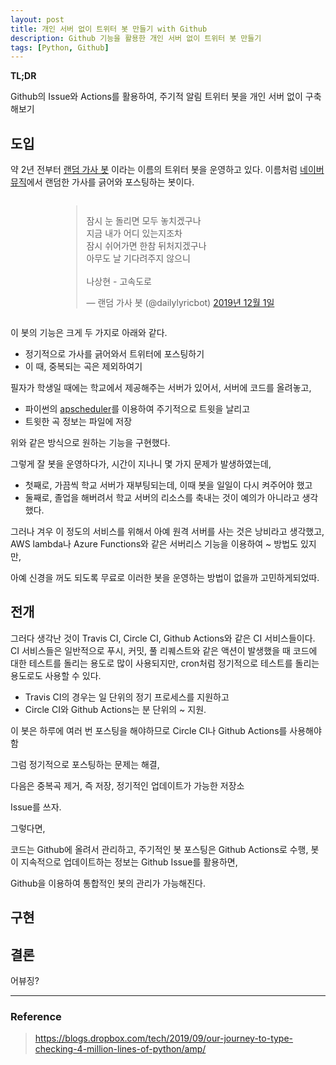 ```yaml
---
layout: post
title: 개인 서버 없이 트위터 봇 만들기 with Github
description: Github 기능을 활용한 개인 서버 없이 트위터 봇 만들기
tags: [Python, Github]
---
```


__TL;DR__

Github의 Issue와 Actions를 활용하여, 주기적 알림 트위터 봇을 개인 서버 없이 구축해보기

## 도입

약 2년 전부터 [랜덤 가사 봇](https://twitter.com/dailylyricbot) 이라는 이름의 트위터 봇을 운영하고 있다. 이름처럼 [네이버 뮤직](http://music.naver.com/)에서 랜덤한 가사를 긁어와 포스팅하는 봇이다.

<div style="width: 100%; display: flex; justify-content: center;">
<blockquote class="twitter-tweet" data-lang="ko"><p lang="ko" dir="ltr">잠시 눈 돌리면 모두 놓치겠구나<br>지금 내가 어디 있는지조차<br>잠시 쉬어가면 한참 뒤처지겠구나<br>아무도 날 기다려주지 않으니<br><br>나상현 - 고속도로</p>&mdash; 랜덤 가사 봇 (@dailylyricbot) <a href="https://twitter.com/dailylyricbot/status/1201277326262190080?ref_src=twsrc%5Etfw">2019년 12월 1일</a></blockquote>
<script async src="https://platform.twitter.com/widgets.js" charset="utf-8"></script>
</div>

이 봇의 기능은 크게 두 가지로 아래와 같다.

- 정기적으로 가사를 긁어와서 트위터에 포스팅하기
- 이 때, 중복되는 곡은 제외하여기

필자가 학생일 때에는 학교에서 제공해주는 서버가 있어서, 서버에 코드를 올려놓고,

- 파이썬의 [apscheduler](https://apscheduler.readthedocs.io/en/latest/)를 이용하여 주기적으로 트윗을 날리고
- 트윗한 곡 정보는 파일에 저장

위와 같은 방식으로 원하는 기능을 구현했다.

그렇게 잘 봇을 운영하다가, 시간이 지나니 몇 가지 문제가 발생하였는데,

- 첫째로, 가끔씩 학교 서버가 재부팅되는데, 이때 봇을 일일이 다시 켜주어야 했고
- 둘째로, 졸업을 해버려서 학교 서버의 리소스를 축내는 것이 예의가 아니라고 생각했다.

그러나 겨우 이 정도의 서비스를 위해서 아예 원격 서버를 사는 것은 낭비라고 생각했고,
AWS lambda나 Azure Functions와 같은 서버리스 기능을 이용하여 ~ 방법도 있지만,

아예 신경을 꺼도 되도록 무료로 이러한 봇을 운영하는 방법이 없을까 고민하게되었따.

## 전개

그러다 생각난 것이 Travis CI, Circle CI, Github Actions와 같은 CI 서비스들이다.
CI 서비스들은 일반적으로 푸시, 커밋, 풀 리퀘스트와 같은 액션이 발생했을 때
코드에 대한 테스트를 돌리는 용도로 많이 사용되지만,
cron처럼 정기적으로 테스트를 돌리는 용도로도 사용할 수 있다.

- Travis CI의 경우는 일 단위의 정기 프로세스를 지원하고
- Circle CI와 Github Actions는 분 단위의 ~ 지원.

이 봇은 하루에 여러 번 포스팅을 해야하므로 Circle CI나 Github Actions를 사용해야 함

그럼 정기적으로 포스팅하는 문제는 해결,

다음은 중복곡 제거, 즉 저장, 정기적인 업데이트가 가능한 저장소

Issue를 쓰자.

그렇다면,

코드는 Github에 올려서 관리하고,
주기적인 봇 포스팅은 Github Actions로 수행,
봇이 지속적으로 업데이트하는 정보는 Github Issue를 활용하면,

Github을 이용하여 통합적인 봇의 관리가 가능해진다.

## 구현

## 결론

어뷰징?


---

### Reference

> https://blogs.dropbox.com/tech/2019/09/our-journey-to-type-checking-4-million-lines-of-python/amp/